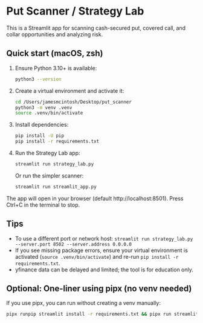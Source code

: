 # Put Scanner / Strategy Lab

This is a Streamlit app for scanning cash-secured put, covered call, and collar opportunities and analyzing risk.

## Quick start (macOS, zsh)

1) Ensure Python 3.10+ is available:

   ```zsh
   python3 --version
   ```

2) Create a virtual environment and activate it:

   ```zsh
   cd /Users/jamesmcintosh/Desktop/put_scanner
   python3 -m venv .venv
   source .venv/bin/activate
   ```

3) Install dependencies:

   ```zsh
   pip install -U pip
   pip install -r requirements.txt
   ```

4) Run the Strategy Lab app:

   ```zsh
   streamlit run strategy_lab.py
   ```

   Or run the simpler scanner:

   ```zsh
   streamlit run streamlit_app.py
   ```

The app will open in your browser (default http://localhost:8501). Press Ctrl+C in the terminal to stop.

## Tips
- To use a different port or network host: `streamlit run strategy_lab.py --server.port 8502 --server.address 0.0.0.0`
- If you see missing package errors, ensure your virtual environment is activated (`source .venv/bin/activate`) and re-run `pip install -r requirements.txt`.
- yfinance data can be delayed and limited; the tool is for education only.

## Optional: One-liner using pipx (no venv needed)

If you use pipx, you can run without creating a venv manually:

```zsh
pipx runpip streamlit install -r requirements.txt && pipx run streamlit run strategy_lab.py
```


